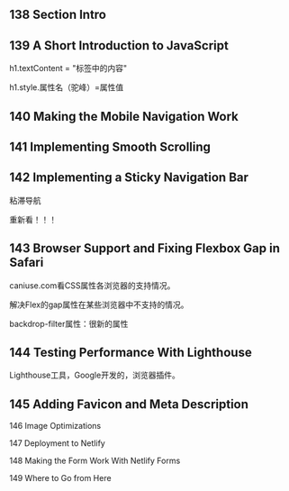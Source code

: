 ##  138 Section Intro

## 139 A Short Introduction to JavaScript

h1.textContent = "标签中的内容"

h1.style.属性名（驼峰）=属性值

## 140 Making the Mobile Navigation Work



## 141 Implementing Smooth Scrolling



## 142 Implementing a Sticky Navigation Bar

粘滞导航

重新看！！！



## 143 Browser Support and Fixing Flexbox Gap in Safari

caniuse.com看CSS属性各浏览器的支持情况。

解决Flex的gap属性在某些浏览器中不支持的情况。

backdrop-filter属性：很新的属性





## 144 Testing Performance With Lighthouse

Lighthouse工具，Google开发的，浏览器插件。



## 145 Adding Favicon and Meta Description

146 Image Optimizations

147 Deployment to Netlify

148 Making the Form Work With Netlify Forms

149 Where to Go from Here